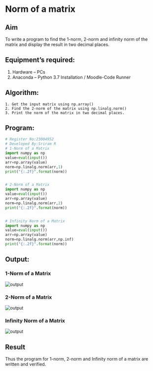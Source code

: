 # Norm of a matrix
## Aim
To write a program to find the 1-norm, 2-norm and infinity norm of the matrix and display the result in two decimal places.
## Equipment’s required:
1.	Hardware – PCs
2.	Anaconda – Python 3.7 Installation / Moodle-Code Runner
## Algorithm:
	1. Get the input matrix using np.array()   
    2. Find the 2-norm of the matrix using np.linalg.norm()
	3. Print the norm of the matrix in two decimal places.
## Program:
```Python
# Register No:23004952
# Developed By:Sriram R
# 1-Norm of a Matrix
import numpy as np
value=eval(input())
arr=np.array(value)
norm=np.linalg.norm(arr,1)
print("{:.2f}".format(norm))


# 2-Norm of a Matrix
import numpy as np
value=eval(input())
arr=np.array(value)
norm=np.linalg.norm(arr,2)
print("{:.2f}".format(norm))


# Infinity Norm of a Matrix
import numpy as np
value=eval(input())
arr=np.array(value)
norm=np.linalg.norm(arr,np.inf)
print("{:.2f}".format(norm))


```
## Output:
### 1-Norm of a Matrix
![output](https://github.com/Rsriram13/Norm-of-a-matrix/assets/145742823/d2671177-d2f1-4c2a-82e3-703dce082a93)

### 2-Norm of a Matrix
![output](https://github.com/Rsriram13/Norm-of-a-matrix/assets/145742823/c9df231e-9d6b-4dab-b5dd-089157378848)

### Infinity Norm of a Matrix
![output](https://github.com/Rsriram13/Norm-of-a-matrix/assets/145742823/60484954-4d6a-4193-83c4-9c008230fc59)

## Result
Thus the program for 1-norm, 2-norm and Infinity norm of a matrix are written and verified.

